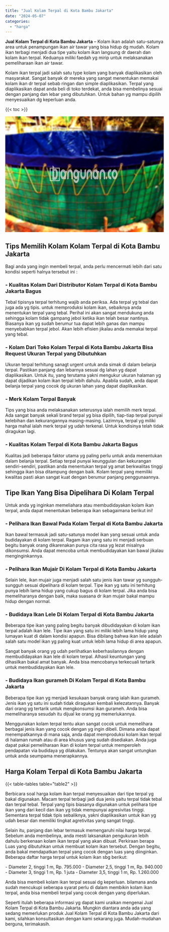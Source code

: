 ```yaml
---
title: "Jual Kolam Terpal di Kota Bambu Jakarta"
date: "2024-05-07"
categories: 
  - "harga"
---
```


**Jual Kolam Terpal di Kota Bambu Jakarta** – Kolam ikan adalah satu-satunya area untuk penampungan ikan air tawar yang bisa hidup dg mudah. Kolam ikan terbagi menjadi dua tipe yaitu kolam ikan langsung dr daerah dan kolam ikan terpal. Keduanya miliki faedah yg mirip untuk melaksanakan pemeliharaan ikan air tawar.

Kolam ikan terpal jadi salah satu type kolam yang banyak diaplikasikan oleh masyarakat. Sangat banyak dr mereka yang sangat menentukan memakai kolam ikan dr terpal sebab ringan dan simple diaplikasikan. Terpal yang diaplikasikan dapat anda beli di toko terdekat, anda bisa membelinya sesuai dengan panjang dan lebar yang dibutuhkan. Untuk bahan yg mampu dipilih menyesuaikan dg keperluan anda.

{{< toc >}}

![Jual Kolam Terpal di Kota Bambu Jakarta](/images/jual-kolam-terpal-58.png)

## Tips Memilih Kolam Kolam Terpal di Kota Bambu Jakarta

Bagi anda yang ingin membeli terpal, anda perlu mencermati lebih dari satu kondisi seperti halnya tersebut ini :

### \- Kualitas Kolam Dari Distributor Kolam Terpal di Kota Bambu Jakarta Bagus

Tebal tipisnya terpal terhitung wajib anda periksa. Ada terpal yg tebal dan juga ada yg tipis. untuk memproduksi kolam ikan, sebaiknya anda menentukan terpal yang tebal. Perihal ini akan sangat mendukung anda sehingga kolam tidak gampang jebol ketika ikan telah besar nantinya. Biasanya ikan yg sudah berumur tua dapat lebih ganas dan mampu menyebabkan terpal jebol. Akan lebih efisien jikalau anda memakai terpal yang tebal.

### \- Kolam Dari Toko Kolam Terpal di Kota Bambu Jakarta Bisa Request Ukuran Terpal yang Dibutuhkan

Ukuran terpal terhitung sanagt urgent untuk anda simak di dalam belanja terpal. Pastikan panjang dan lebarnya sesuai dg lahan yg dapat diaplikasikan. Untuk itu, yang terutama yakni mengukur ukuran halaman yg dapat dijadikan kolam ikan terpal lebih dahulu. Apabila sudah, anda dapat belanja terpal yang cocok dg ukuran lahan yang dapat diaplikasikan.

### \- Merk Kolam Terpal Banyak

Tips yang bisa anda melaksanakan seterusnya ialah memilih merk terpal. Ada sangat banyak sekali brand terpal yg bisa dipilih, tiap-tiap terpal punyai kelebihan dan kekurangannya masing-masing. Lazimnya, terpal yg miliki harga mahal ialah merk terpal yg udah terkenal. Untuk kondisinya telah tidak diragukan lagi.

### \- Kualitas Kolam Terpal di Kota Bambu Jakarta Bagus

Kualitas jadi beberapa faktor utama yg paling perlu untuk anda menentukan dalam belanja terpal. Setiap terpal punyai keunggulan dan kekurangan sendiri-sendiri, pastikan anda menentukan terpal yg amat berkwalitas tinggi sehingga ikan bisa ditampung dengan baik. Kolam terpal yang memiliki kwalitas pasti akan sangat kuat dengan berumur panjang penggunaannya.

## Tipe Ikan Yang Bisa Dipelihara Di Kolam Terpal

Untuk anda yg inginkan memeliahara atau membudidayakan kolam ikan terpal, anda dapat menentukan beberapa ikan sebagaimana berikut ini!

### \- Pelihara Ikan Bawal Pada Kolam Terpal di Kota Bambu Jakarta

Ikan bawal termasuk jadi satu-satunya model ikan yang sesuai untuk anda budidayakan di kolam terpal. Ragam ikan yang satu ini menjadi serbuan begitu banyak orang dikarenakan punya cita rasa yg lezat misalnya dikonsumsi. Anda dapat mencoba untuk membudidayakan kan bawal jikalau menginginkannya.

### \- Pelihara Ikan Mujair Di Kolam Terpal di Kota Bambu Jakarta

Selain lele, ikan mujair juga menjadi salah satu jenis ikan tawar yg sungguh-sungguh sesuai dipelihara di kolam terpal. Tipe ikan yg satu ini terhitung punya lebih lama hidup yang cukup bagus di kolam terpal. Jika anda bisa memeliharanya dengan baik, maka suasana dr ikan mujair bakal mampu hidup dengan normal.

### \- Budidaya Ikan Lele Di Kolam Terpal di Kota Bambu Jakarta

Beberapa tipe ikan yang paling begitu banyak dibudidayakan di kolam ikan terpal adalah ikan lele. Tipe ikan yang satu ini miliki lebih lama hidup yang lumayan kuat di dalam kondisi apapun. Bisa dibilang bahwa ikan lele adalah salah satu model ikan yg paling kuat untuk lebih lama hidup di area apapun.

Sangat banyak orang yg udah perlihatkan keberhasilannya dengan membudidayakan ikan lele di kolam terpal. Alhasil keuntungan yang dihasilkan bakal amat banyak. Anda bisa mencobanya terkecuali tertarik untuk membudidayakan ikan lele.

### \- Budidaya Ikan gurameh Di Kolam Terpal di Kota Bambu Jakarta

Beberapa tipe ikan yg menjadi kesukaan banyak orang ialah ikan gurameh. Jenis ikan yg satu ini sudah tidak diragukan kembali kelezatannya. Banyak dari orang yg tertarik untuk mengkonsumsi ikan gurameh. Anda bisa memeliharanya sesudah itu dijual ke orang yg memerlukannya.

Menggunakan kolam terpal tentu akan sangat cocok untuk memelihara berbagai jenis ikan yang cocok dengan yg ingin dibeli. Dimana anda dapat menempatkannya di mana saja, anda dapat memproduksi kolam ikan terpal di halaman rumah atau di area khusus yang sudah disediakan. Anda juga dapat pakai pemeliharaan ikan di kolam terpal untuk memperoleh pendapatan via budidaya yg dilakukan. Tentunya akan sangat untungkan untuk anda seumpama menerapkannya.

## Harga Kolam Terpal di Kota Bambu Jakarta

{{< table-tables table="table2" >}}

Berbicara soal harga kolam ikan terpal menyesuaikan dari tipe terpal yg bakal digunakan. Macam terpal terbagi jadi dua jenis yaitu terpal tidak tebal dan terpal tebal. Terpal yang tipis biasanya digunakan untuk pelihara tipe ikan yang dari kecil dan ikan yg tidak mempunyai agresivitas tinggi. Sementara terpal tidak tipis sebaliknya, yakni diaplikasikan untuk ikan yg udah besar dan memiliki tingkat agretivitas yang sangat tinggi.

Selain itu, panjang dan lebar termasuk memengaruhi nilai harga terpal. Sebelum anda membelinya, anda mesti laksanakan pengukuran lebih dahulu berkenaan kolam ikan terpal yang akan dibuat. Perkiraan berapa Luas yang dibutuhkan untuk membuat kolam ikan tersebut. Dengan begitu, anda bakal mendapatkan terpal yang cocok dengan luas yang diinginkan. Beberapa daftar harga terpal untuk kolam ikan sbg berikut:

\- Diameter 2, tinggi 1 m, Rp. 795.000 - Diameter 2,5, tinggi 1 m, Rp. 940.000 - Diameter 3, tinggi 1 m, Rp. 1 juta - Diameter 3,5, tinggi 1 m, Rp. 1.260.000

Anda bisa membeli kolam ikan terpal sesuai dg keperluan. bilamana anda sudah mencukupi seberapa syarat perlu di dalam membikin kolam ikan terpal, anda bisa membeli terpal yang cocok dengan yang diperlukan.

Seperti itulah beberapa informasi yg dapat kami uraikan mengenai Jual Kolam Terpal di Kota Bambu Jakarta. Mungkin diantara anda ada yang sedang memerlukan produk Jual Kolam Terpal di Kota Bambu Jakarta dari kami, silahkan konsultasikan dengan kami sekarang juga. Mudah-mudahan berguna, terimakasih.
